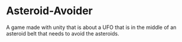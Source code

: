 # Asteroid-Avoider

A game made with unity that is about a UFO that is in the middle of an asteroid belt that needs to avoid the asteroids.